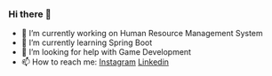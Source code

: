 ### Hi there 👋



- 🔭 I’m currently working on Human Resource Management System
- 🌱 I’m currently learning Spring Boot
- 🤔 I’m looking for help with Game Development
- 📫 How to reach me: [Instagram](https://www.instagram.com/geminusf/) [Linkedin](https://www.linkedin.com/in/farah-feyzullayev/)
<!--<img src = "https://github-readme-stats.vercel.app/api?username=GeminusF&&theme=vision-friendly-dark&show_icons=true"> -->

